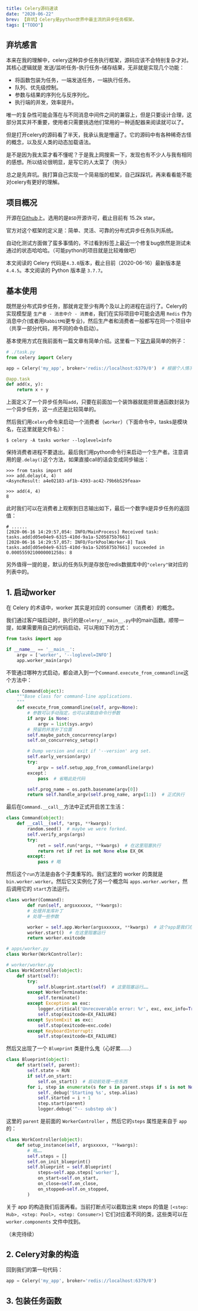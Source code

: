 ```yaml lw-blog-meta
title: Celery源码速读
date: "2020-06-22"
brev: 【弃坑】Celery是python世界中最主流的异步任务框架。
tags: ["TODO"]
```


## 弃坑感言

本来在我的理解中，celery这种异步任务执行框架，源码应该不会特别复杂才对。其核心逻辑就是 发送/监听任务-执行任务-储存结果，无非就是实现几个功能：

- 将函数包装为任务，一端发送任务，一端执行任务。
- 队列、优先级控制。
- 参数与结果的序列化与反序列化。
- 执行端的并发，效率提升。

唯一的复杂性可能会落在与不同消息中间件之间的兼容上，但是只要设计合理，这部分其实并不重要，使用者只需要挑选他们常用的一种适配器来阅读就可以了。

但是打开celery的源码看了半天，我承认我是懵逼了。它的源码中有各种稀奇古怪的概念，以及反人类的动态加载语法。

是不是因为我太菜才看不懂呢？于是我上网搜索一下，发现也有不少人与我有相同的感想。所以结论很明显，是写它的人太菜了（狗头）

总之是先弃坑。我打算自己实现一个简易版的框架，自己踩踩坑，再来看看能不能对celery有更好的理解。

## 项目概况

开源在[Github](https://github.com/celery/celery)上。选用的是`BSD`开源许可，截止目前有 15.2k star。

官方对这个框架的定义是：简单、灵活、可靠的分布式异步任务队列系统。

自动化测试方面做了蛮多事情的，不过看到标签上最近一个修复bug依然是测试未通过的状态哈哈哈。（可能python的项目就是比较难做吧）

本文阅读的 Celery 代码是`4.3.0`版本，截止目前（2020-06-16）最新版本是`4.4.5`。本文阅读的 Python 版本是 `3.7.7`。

## 基本使用

既然是分布式异步任务，那就肯定至少有两个及以上的进程在运行了。Celery的实现模型是 `生产者 - 消息中介 - 消费者`，我们在实际项目中可能会选用 `Redis` 作为消息中介(或者用`RabbitMQ`更专业)，然后生产者和消费者一般都写在同一个项目中（共享一部分代码，用不同的命令启动）。

基本使用方式在我前面有一篇文章有简单介绍。这里看一下[官方](https://docs.celeryproject.org/en/latest/getting-started/first-steps-with-celery.html)最简单的例子：

```python
# ./task.py
from celery import Celery

app = Celery('my_app', broker='redis://localhost:6379/0')  # 根据个人情况修改

@app.task
def add(x, y):
    return x + y
```

上面定义了一个异步任务叫`add`，只要在前面加一个装饰器就能把普通函数封装为一个异步任务，这一点还是比较简单的。

然后我们用`celery`命令来启动一个消费者（`worker`）（下面命令中，tasks是模块名，在这里就是文件名）：

```shell-session
$ celery -A tasks worker --loglevel=info
```

保持消费者进程不要退出。最后我们用python命令行来启动一个生产者。注意调用的是`.delay()`这个方法，如果直接call的话会变成同步输出：

```text
>>> from tasks import add
>>> add.delay(4, 4)
<AsyncResult: a4e02183-af1b-4393-ac42-79b6b529feaa>

>>> add(4, 4)
8
```

此时我们可以在消费者上观察到日志输出如下，最后一个数字`8`是异步任务的返回值：

```
# ......
[2020-06-16 14:29:57,054: INFO/MainProcess] Received task: tasks.add[d05e04e9-6315-410d-9a1a-5205875b7661]  
[2020-06-16 14:29:57,057: INFO/ForkPoolWorker-8] Task tasks.add[d05e04e9-6315-410d-9a1a-5205875b7661] succeeded in 0.0005559210000001258s: 8
```

另外值得一提的是，默认的任务队列是存放在redis数据库中的`"celery"键`对应的列表中的。

## 1. 启动worker

在 Celery 的术语中，worker 其实是对应的 consumer（消费者）的概念。

我们通过客户端启动时，执行的是`celery/__main__.py`中的main函数。顺带一提，如果需要用自己的代码启动，可以用如下的方式：

```python
from tasks import app

if __name__ == '__main__':
    argv = ['worker', '--loglevel=INFO']
    app.worker_main(argv)
```

不管通过哪种方式启动，都会进入到一个`Command.execute_from_commandline`这个方法中：

```python
class Command(object):
    """Base class for command-line applications.
    """
    def execute_from_commandline(self, argv=None):
        # 参数可以手动指定，也可以读取自命令行参数
        if argv is None:
            argv = list(sys.argv)
        # 预留的并发补丁位置
        self.maybe_patch_concurrency(argv)
        self.on_concurrency_setup()

        # Dump version and exit if '--version' arg set.
        self.early_version(argv)
        try:
            argv = self.setup_app_from_commandline(argv)
        except：
            pass  # 省略此处代码

        self.prog_name = os.path.basename(argv[0])
        return self.handle_argv(self.prog_name, argv[1:])  # 正式执行
```

最后在`Command.__call__`方法中正式开启苦工生活：

```python
class Command(object):
    def __call__(self, *args, **kwargs):
        random.seed()  # maybe we were forked.
        self.verify_args(args)
        try:
            ret = self.run(*args, **kwargs)  # 在这里阻塞执行
            return ret if ret is not None else EX_OK
        except:
            pass # 略
```

然后这个`run`方法是由各个子类重写的。我们这里的 worker 的类就是 `bin.worker.worker`。然后它又实例化了另一个概念叫 `apps.worker.worker`，然后调用它的 `start`方法运行。

```python
class worker(Command):
        def run(self, argsxxxxxx, **kwargs):
        # 处理并发库补丁
        # 处理一些参数

        worker = self.app.Worker(argsxxxxxx, **kwargs)  # 这个app是我们在代码中实例化的Celery对象
        worker.start()  # 在这里阻塞运行
        return worker.exitcode
```

```python
# apps/worker.py
class Worker(WorkController):
```

```python
# worker/worker.py 
class WorkController(object):
    def start(self):
        try:
            self.blueprint.start(self)  # 这里阻塞运行……
        except WorkerTerminate:
            self.terminate()
        except Exception as exc:
            logger.critical('Unrecoverable error: %r', exc, exc_info=True)
            self.stop(exitcode=EX_FAILURE)
        except SystemExit as exc:
            self.stop(exitcode=exc.code)
        except KeyboardInterrupt:
            self.stop(exitcode=EX_FAILURE)
```

然后又出现了一个  `Blueprint` 类是什么鬼（心好累……）

```python
class Blueprint(object):
    def start(self, parent):
        self.state = RUN
        if self.on_start:
            self.on_start()  # 启动前处理一些东西
        for i, step in enumerate(s for s in parent.steps if s is not None):  # 循环运行……
            self._debug('Starting %s', step.alias)
            self.started = i + 1
            step.start(parent)
            logger.debug('^-- substep ok')
```

这里的 `parent` 是前面的 `WorkerController` ，然后它的`steps` 属性是来自于 `app`的：

```python
class WorkController(object):
    def setup_instance(self, argsxxxxx, **kwargs):
        # 略……
        self.steps = []
        self.on_init_blueprint()
        self.blueprint = self.Blueprint(
            steps=self.app.steps['worker'],
            on_start=self.on_start,
            on_close=self.on_close,
            on_stopped=self.on_stopped,
        )
```

关于 app 的构造我们后面再看。当前打断点可以截取出来 steps 的值是 `[<step: Hub>, <step: Pool>, <step: Consumer>]` 它们对应着不同的类，这些类可以在 `worker.components` 文件中找到。

（未完待续）

## 2. Celery对象的构造

回到我们的第一句代码：

```python
app = Celery('my_app', broker='redis://localhost:6379/0')
```

## 3. 包装任务函数
